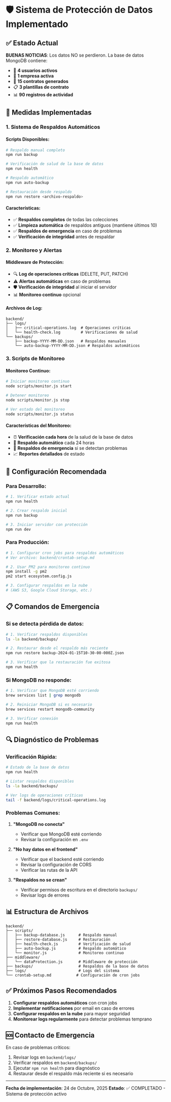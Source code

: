 # 🛡️ Sistema de Protección de Datos Implementado

## ✅ Estado Actual

**BUENAS NOTICIAS**: Los datos NO se perdieron. La base de datos MongoDB contiene:
- 👥 **4 usuarios activos**
- 🏢 **1 empresa activa** 
- 📄 **15 contratos generados**
- 📋 **3 plantillas de contrato**
- 📊 **90 registros de actividad**

## 🔧 Medidas Implementadas

### 1. Sistema de Respaldos Automáticos

#### Scripts Disponibles:
```bash
# Respaldo manual completo
npm run backup

# Verificación de salud de la base de datos
npm run health

# Respaldo automático
npm run auto-backup

# Restauración desde respaldo
npm run restore <archivo-respaldo>
```

#### Características:
- ✅ **Respaldos completos** de todas las colecciones
- ✅ **Limpieza automática** de respaldos antiguos (mantiene últimos 10)
- ✅ **Respaldos de emergencia** en caso de problemas
- ✅ **Verificación de integridad** antes de respaldar

### 2. Monitoreo y Alertas

#### Middleware de Protección:
- 🔍 **Log de operaciones críticas** (DELETE, PUT, PATCH)
- ⚠️ **Alertas automáticas** en caso de problemas
- 🛡️ **Verificación de integridad** al iniciar el servidor
- 📊 **Monitoreo continuo** opcional

#### Archivos de Log:
```
backend/
├── logs/
│   ├── critical-operations.log  # Operaciones críticas
│   └── health-check.log         # Verificaciones de salud
└── backups/
    ├── backup-YYYY-MM-DD.json   # Respaldos manuales
    └── auto-backup-YYYY-MM-DD.json # Respaldos automáticos
```

### 3. Scripts de Monitoreo

#### Monitoreo Continuo:
```bash
# Iniciar monitoreo continuo
node scripts/monitor.js start

# Detener monitoreo
node scripts/monitor.js stop

# Ver estado del monitoreo
node scripts/monitor.js status
```

#### Características del Monitoreo:
- ⏰ **Verificación cada hora** de la salud de la base de datos
- 💾 **Respaldo automático** cada 24 horas
- 🚨 **Respaldos de emergencia** si se detectan problemas
- 📈 **Reportes detallados** de estado

## 🚀 Configuración Recomendada

### Para Desarrollo:
```bash
# 1. Verificar estado actual
npm run health

# 2. Crear respaldo inicial
npm run backup

# 3. Iniciar servidor con protección
npm run dev
```

### Para Producción:
```bash
# 1. Configurar cron jobs para respaldos automáticos
# Ver archivo: backend/crontab-setup.md

# 2. Usar PM2 para monitoreo continuo
npm install -g pm2
pm2 start ecosystem.config.js

# 3. Configurar respaldos en la nube
# (AWS S3, Google Cloud Storage, etc.)
```

## 📋 Comandos de Emergencia

### Si se detecta pérdida de datos:

```bash
# 1. Verificar respaldos disponibles
ls -la backend/backups/

# 2. Restaurar desde el respaldo más reciente
npm run restore backup-2024-01-15T10-30-00-000Z.json

# 3. Verificar que la restauración fue exitosa
npm run health
```

### Si MongoDB no responde:

```bash
# 1. Verificar que MongoDB esté corriendo
brew services list | grep mongodb

# 2. Reiniciar MongoDB si es necesario
brew services restart mongodb-community

# 3. Verificar conexión
npm run health
```

## 🔍 Diagnóstico de Problemas

### Verificación Rápida:
```bash
# Estado de la base de datos
npm run health

# Listar respaldos disponibles
ls -la backend/backups/

# Ver logs de operaciones críticas
tail -f backend/logs/critical-operations.log
```

### Problemas Comunes:

1. **"MongoDB no conecta"**
   - Verificar que MongoDB esté corriendo
   - Revisar la configuración en `.env`

2. **"No hay datos en el frontend"**
   - Verificar que el backend esté corriendo
   - Revisar la configuración de CORS
   - Verificar las rutas de la API

3. **"Respaldos no se crean"**
   - Verificar permisos de escritura en el directorio `backups/`
   - Revisar logs de errores

## 📊 Estructura de Archivos

```
backend/
├── scripts/
│   ├── backup-database.js      # Respaldo manual
│   ├── restore-database.js     # Restauración
│   ├── health-check.js         # Verificación de salud
│   ├── auto-backup.js          # Respaldo automático
│   └── monitor.js              # Monitoreo continuo
├── middleware/
│   └── dataProtection.js       # Middleware de protección
├── backups/                    # Respaldos de la base de datos
├── logs/                       # Logs del sistema
└── crontab-setup.md           # Configuración de cron jobs
```

## ✅ Próximos Pasos Recomendados

1. **Configurar respaldos automáticos** con cron jobs
2. **Implementar notificaciones** por email en caso de errores
3. **Configurar respaldos en la nube** para mayor seguridad
4. **Monitorear logs regularmente** para detectar problemas temprano

## 🆘 Contacto de Emergencia

En caso de problemas críticos:
1. Revisar logs en `backend/logs/`
2. Verificar respaldos en `backend/backups/`
3. Ejecutar `npm run health` para diagnóstico
4. Restaurar desde el respaldo más reciente si es necesario

---

**Fecha de implementación**: 24 de Octubre, 2025
**Estado**: ✅ COMPLETADO - Sistema de protección activo

